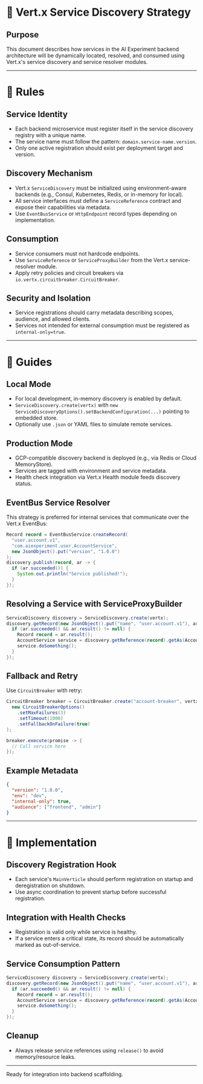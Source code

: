 # 📘 Vert.x Service Discovery Strategy

## Purpose

This document describes how services in the AI Experiment backend architecture will be dynamically located, resolved, and consumed using Vert.x's service discovery and service resolver modules.

---

# 📗 Rules

## Service Identity

* Each backend microservice must register itself in the service discovery registry with a unique name.
* The service name must follow the pattern: `domain.service-name.version`.
* Only one active registration should exist per deployment target and version.

## Discovery Mechanism

* Vert.x `ServiceDiscovery` must be initialized using environment-aware backends (e.g., Consul, Kubernetes, Redis, or in-memory for local).
* All service interfaces must define a `ServiceReference` contract and expose their capabilities via metadata.
* Use `EventBusService` or `HttpEndpoint` record types depending on implementation.

## Consumption

* Service consumers must not hardcode endpoints.
* Use `ServiceReference` or `ServiceProxyBuilder` from the Vert.x service-resolver module.
* Apply retry policies and circuit breakers via `io.vertx.circuitbreaker.CircuitBreaker`.

## Security and Isolation

* Service registrations should carry metadata describing scopes, audience, and allowed clients.
* Services not intended for external consumption must be registered as `internal-only=true`.

---

# 📙 Guides

## Local Mode

* For local development, in-memory discovery is enabled by default.
* `ServiceDiscovery.create(vertx)` with `new ServiceDiscoveryOptions().setBackendConfiguration(...)` pointing to embedded store.
* Optionally use `.json` or YAML files to simulate remote services.

## Production Mode

* GCP-compatible discovery backend is deployed (e.g., via Redis or Cloud MemoryStore).
* Services are tagged with environment and service metadata.
* Health check integration via Vert.x Health module feeds discovery status.

## EventBus Service Resolver

This strategy is preferred for internal services that communicate over the Vert.x EventBus:

```java
Record record = EventBusService.createRecord(
  "user.account.v1",
  "com.aiexperiment.user.AccountService",
  new JsonObject().put("version", "1.0.0")
);
discovery.publish(record, ar -> {
  if (ar.succeeded()) {
    System.out.println("Service published!");
  }
});
```

## Resolving a Service with ServiceProxyBuilder

```java
ServiceDiscovery discovery = ServiceDiscovery.create(vertx);
discovery.getRecord(new JsonObject().put("name", "user.account.v1"), ar -> {
  if (ar.succeeded() && ar.result() != null) {
    Record record = ar.result();
    AccountService service = discovery.getReference(record).getAs(AccountService.class);
    service.doSomething();
  }
});
```

## Fallback and Retry

Use `CircuitBreaker` with retry:

```java
CircuitBreaker breaker = CircuitBreaker.create("account-breaker", vertx,
  new CircuitBreakerOptions()
    .setMaxFailures(3)
    .setTimeout(1000)
    .setFallbackOnFailure(true)
);

breaker.execute(promise -> {
  // Call service here
});
```

## Example Metadata

```json
{
  "version": "1.0.0",
  "env": "dev",
  "internal-only": true,
  "audience": ["frontend", "admin"]
}
```

---

# 📒 Implementation

## Discovery Registration Hook

* Each service's `MainVerticle` should perform registration on startup and deregistration on shutdown.
* Use async coordination to prevent startup before successful registration.

## Integration with Health Checks

* Registration is valid only while service is healthy.
* If a service enters a critical state, its record should be automatically marked as out-of-service.

## Service Consumption Pattern

```java
ServiceDiscovery discovery = ServiceDiscovery.create(vertx);
discovery.getRecord(new JsonObject().put("name", "user.account.v1"), ar -> {
  if (ar.succeeded() && ar.result() != null) {
    Record record = ar.result();
    AccountService service = discovery.getReference(record).getAs(AccountService.class);
    service.doSomething();
  }
});
```

## Cleanup

* Always release service references using `release()` to avoid memory/resource leaks.

---

Ready for integration into backend scaffolding.
